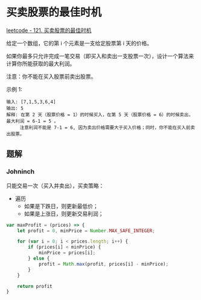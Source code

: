# 买卖股票的最佳时机

[leetcode - 121. 买卖股票的最佳时机](https://leetcode-cn.com/problems/best-time-to-buy-and-sell-stock/)

给定一个数组，它的第 i 个元素是一支给定股票第 i 天的价格。

如果你最多只允许完成一笔交易（即买入和卖出一支股票一次），设计一个算法来计算你所能获取的最大利润。

注意：你不能在买入股票前卖出股票。

示例 1:
```
输入: [7,1,5,3,6,4]
输出: 5
解释: 在第 2 天（股票价格 = 1）的时候买入，在第 5 天（股票价格 = 6）的时候卖出，最大利润 = 6-1 = 5 。
     注意利润不能是 7-1 = 6, 因为卖出价格需要大于买入价格；同时，你不能在买入前卖出股票。
```

## 题解

### Johninch
只能交易一次（买入并卖出），买卖策略：
- 遍历
    - 如果是下跌日，则更新最低价；
    - 如果是上涨日，则更新交易利润；

```js
var maxProfit = (prices) => {
    let profit = 0, minPrice = Number.MAX_SAFE_INTEGER;

    for (var i = 0; i < prices.length; i++) {
        if (prices[i] < minPrice) {
            minPrice = prices[i];
        } else {
            profit = Math.max(profit, prices[i] - minPrice);
        }
    }

    return profit
}
```
